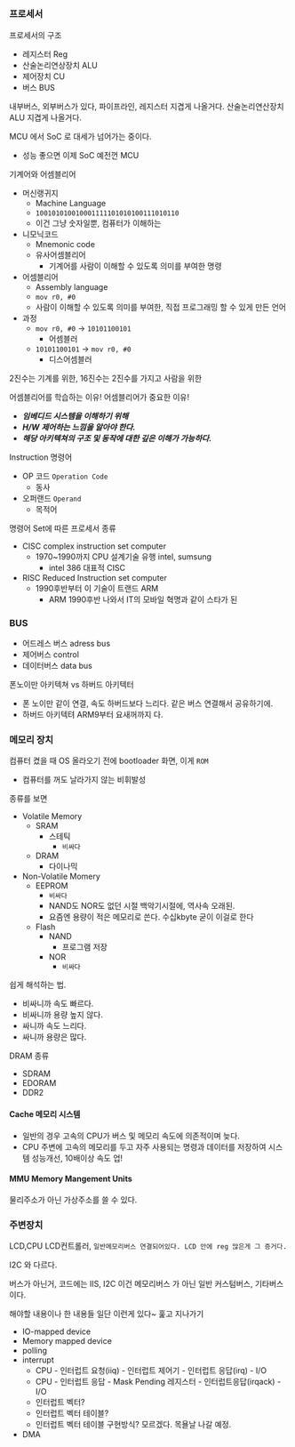 ## 

### 프로세서

프로세서의 구조
* 레지스터 Reg
* 산술논리연상장치 ALU
* 제어장치 CU
* 버스 BUS

내부버스, 외부버스가 있다, 파이프라인, 레지스터 지겹게 나올거다. 산술논리연산장치 ALU 지겹게 나올거다.  

MCU 에서 SoC 로 대세가 넘어가는 중이다.
* 성능 좋으면 이제 SoC 예전껀 MCU

기계어와 어셈블리어
* 머신랭귀지
  * Machine Language
  * `100101010010001111101010100111010110`
  * 이건 그냥 숫자일뿐, 컴퓨터가 이해하는 
* 니모닉코드
  * Mnemonic code
  * 유사어셈블리어
    * 기계어를 사람이 이해할 수 있도록 의미를 부여한 명령
* 어셈블리어
  * Assembly language
  * `mov r0, #0`
  * 사람이 이해할 수 있도록 의미를 부여한, 직접 프로그래밍 할 수 있게 만든 언어
* 과정
  * `mov r0, #0`  ->  `10101100101`
    * 어셈블러
  * `10101100101`  ->  `mov r0, #0`
    * 디스어셈블러

2진수는 기계를 위한, 16진수는 2진수를 가지고 사람을 위한


어셈블리어를 학습하는 이유! 어셈블리어가 중요한 이유!
* ***임베디드 시스템을 이해하기 위해***
* ***H/W 제어하는 느낌을 알아야 한다.***
* ***해당 아키텍쳐의 구조 및 동작에 대한 깊은 이해가 가능하다.***

Instruction 명령어
* OP 코드 `Operation Code`
  * 동사
* 오퍼랜드 `Operand`
  * 목적어

명령어 Set에 따른 프로세서 종류
* CISC complex instruction set computer
  * 1970~1990까지 CPU 설계기술 유행 intel, sumsung
    * intel 386 대표적 CISC 
* RISC Reduced Instruction set computer
  * 1990후반부터 이 기술이 트랜드 ARM 
    * ARM 1990후반 나와서 IT의 모바일 혁명과 같이 스타가 된

### BUS

* 어드레스 버스 adress bus
* 제어버스 control
* 데이터버스 data bus

폰노이만 아키텍쳐 vs 하버드 아키텍터
* 폰 노이만 같이 연결, 속도 하버드보다 느리다. 같은 버스 연결해서 공유하기에.
* 하버드 아키텍텨 ARM9부터 요새꺼까지 다.

### 메모리 장치
  
컴퓨터 켰을 때 OS 올라오기 전에 bootloader 화면, 이게 `ROM`
* 컴퓨터를 꺼도 날라가지 않는 비휘발성

종류를 보면 

* Volatile Memory
  * SRAM
    * 스테틱
      * `비싸다`
  * DRAM
    * 다이나믹
* Non-Volatile Momery 
  * EEPROM
    * `비싸다`
    * NAND도 NOR도 없던 시절 백악기시절에, 역사속 오래된.
    * 요즘엔 용량이 적은 메모리로 쓴다. 수십kbyte 굳이 이걸로 한다 
  * Flash
    * NAND
      * 프로그램 저장
    * NOR
      * `비싸다`

쉽게 해석하는 법.
* 비싸니까 속도 빠르다. 
* 비싸니까 용량 높지 않다.
* 싸니까 속도 느리다.
* 싸니까 용량은 많다.

DRAM 종류
* SDRAM
* EDORAM
* DDR2


#### Cache 메모리 시스템

* 일반의 경우 고속의 CPU가 버스 및 메모리 속도에 의존적이며 늦다.
* CPU 주변에 고속의 메모리를 두고 자주 사용되는 명령과 데이터를 저장하여 시스템 성능개선, 10배이상 속도 업!


#### MMU Memory Mangement Units

물리주소가 아닌 가상주소를 쓸 수 있다.


### 주변장치 

LCD,CPU LCD컨트롤러, `일반메모리버스 연결되어있다. LCD 안에 reg 많은게 그 증거다.`

I2C 와 다르다.

버스가 아닌거, 코드에는 IIS, I2C 이건 메모리버스 가 아닌 일반 커스텀버스, 기타버스이다. 

해야할 내용이나 한 내용들 일단 이런게 있다~ 훑고 지나가기

* IO-mapped device
* Memory mapped device 
* polling
* interrupt
  * CPU - 인터럽트 요청(iiq) - 인터럽트 제어기 - 인터럽트 응답(irq) - I/O
  * CPU - 인터럽트 응답 - Mask Pending 레지스터 - 인터럽트응답(irqack) - I/O
  * 인터럽트 벡터?
  * 인터럽트 벡터 테이블?
  * 인터럽트 벡터 테이블 구현방식? 모르겠다. 목욜날 나갈 예정.
* DMA

